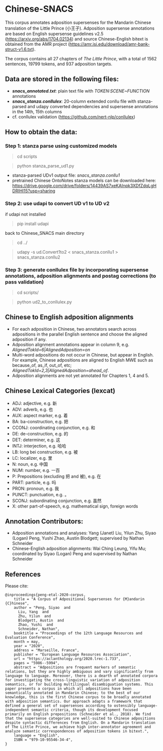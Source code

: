 # Chinese-SNACS

This corpus annotates adposition supersenses for the Mandarin Chinese translation of the Little Prince (小王子).
Adposition supersense annotations are based on English supersense guidelines v2.5 (https://arxiv.org/abs/1704.02134) and source Chinese-English bitext is obtained from the AMR project (https://amr.isi.edu/download/amr-bank-struct-v1.6.txt).

The corpus contains all 27 chapters of *The Little Prince*, with a total of 1562 sentences, 19799 tokens, and 937 adposition targets. 

## Data are stored in the following files:
- ***snacs_annotated.txt***: plain text file with *TOKEN:SCENE\~FUNCTION* annotations
- ***snacs_stanza.conllulex***: 20-column extended conllu file with stanza-parsed and udapy converted dependencies and supersense annotations in the 14th, 15th columns
- cf. conllulex validation (https://github.com/nert-nlp/conllulex)


## How to obtain the data:

### Step 1: stanza parse using customized models
> cd scripts

> python stanza_parse_ud1.py

- stanza-parsed UDv1 output file: *snacs_stanza.conllu1*
- pretrained Chinese OntoNotes stanza models can be downloaded here: https://drive.google.com/drive/folders/14439AS7xeKAInpk3XDfZdqLgHDRIHI15?usp=sharing

### Step 2: use udapi to convert UD v1 to UD v2

if udapi not installed
> pip install udapi

back to Chinese_SNACS main directory
> cd ../

> udapy -s ud.Convert1to2 < snacs_stanza.conllu1 > snacs_stanza.conllu2

### Step 3: generate conllulex file by incorporating supersense annotations, adposition alignments and postag corrections (to pass validation)

> cd scripts/

> python ud2_to_conllulex.py



## Chinese to English adposition alignments
- For each adposition in Chinese, two annotators search across adpositions in the parallel English sentence and choose the aligned adposition if any. 
- Adposition alignment annotations appear in column 9, e.g. *AlignedTokId=6|AlignedAdposition=on*
- Multi-word adpositions do not occur in Chinese, but appear in English. For example, Chinese adpositions are aligned to English MWE such as because_of, as_if, out_of, etc; *AlignedTokId=2,3|AlignedAdposition=ahead_of*.
- Adposition alignments are not yet annotated for Chapters 1, 4 and 5.

## Chinese Lexical Categories (lexcat)


- ADJ: adjective, e.g. 新
- ADV: adverb, e.g. 也
- AUX: aspect marker, e.g. 着
- BA: ba-construction, e.g. 把
- CCONJ: coordinating conjunction, e.g. 和
- DE: de-construction, e.g. 的
- DET: determiner, e.g. 这
- INTJ: interjection, e.g. 哈哈
- LB: long bei construction, e.g. 被
- LC: localizer, e.g. 里
- N: noun, e.g. 中国
- NUM: number, e.g. 一百
- P: Prepositions (excluding 把 and 被), e.g. 在
- PART: particle, e.g. 吗
- PRON: pronoun, e.g. 我
- PUNCT: punctuation, e.g. 。
- SCONJ: subordinating conjunction, e.g. 虽然
- X: other part-of-speech, e.g. mathematical sign, foreign words


## Annotation Contributors:

- Adposition annotations and analyses: Yang (Janet) Liu, Yilun Zhu, Siyao (Logan) Peng, Yushi Zhao, Austin Blodgett; supervised by Nathan Schneider
- Chinese-English adposition alignments: Wai Ching Leung, Yifu Mu; coordinated by Siyao (Logan) Peng and supervised by Nathan Schneider


## References

Please cite:

```
@inproceedings{peng-etal-2020-corpus,
    title = "A Corpus of Adpositional Supersenses for {M}andarin {C}hinese",
    author = "Peng, Siyao  and
      Liu, Yang  and
      Zhu, Yilun  and
      Blodgett, Austin  and
      Zhao, Yushi  and
      Schneider, Nathan",
    booktitle = "Proceedings of the 12th Language Resources and Evaluation Conference",
    month = may,
    year = "2020",
    address = "Marseille, France",
    publisher = "European Language Resources Association",
    url = "https://aclanthology.org/2020.lrec-1.733",
    pages = "5986--5994",
    abstract = "Adpositions are frequent markers of semantic relations, but they are highly ambiguous and vary significantly from language to language. Moreover, there is a dearth of annotated corpora for investigating the cross-linguistic variation of adposition semantics, or for building multilingual disambiguation systems. This paper presents a corpus in which all adpositions have been semantically annotated in Mandarin Chinese; to the best of our knowledge, this is the first Chinese corpus to be broadly annotated with adposition semantics. Our approach adapts a framework that defined a general set of supersenses according to ostensibly language-independent semantic criteria, though its development focused primarily on English prepositions (Schneider et al., 2018). We find that the supersense categories are well-suited to Chinese adpositions despite syntactic differences from English. On a Mandarin translation of The Little Prince, we achieve high inter-annotator agreement and analyze semantic correspondences of adposition tokens in bitext.",
    language = "English",
    ISBN = "979-10-95546-34-4",
}
```
